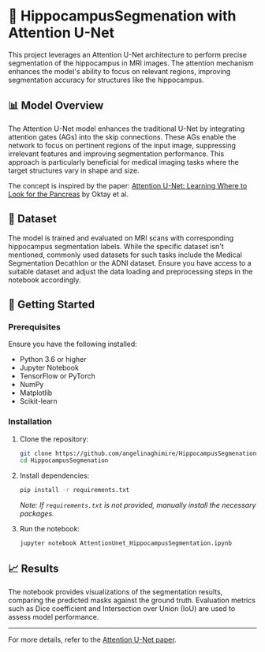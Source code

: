# 🧠 HippocampusSegmenation with Attention U-Net

This project leverages an Attention U-Net architecture to perform precise segmentation of the hippocampus in MRI images. The attention mechanism enhances the model's ability to focus on relevant regions, improving segmentation accuracy for structures like the hippocampus.


## 📊 Model Overview

The Attention U-Net model enhances the traditional U-Net by integrating attention gates (AGs) into the skip connections. These AGs enable the network to focus on pertinent regions of the input image, suppressing irrelevant features and improving segmentation performance. This approach is particularly beneficial for medical imaging tasks where the target structures vary in shape and size.

The concept is inspired by the paper: [Attention U-Net: Learning Where to Look for the Pancreas](https://arxiv.org/abs/1804.03999) by Oktay et al.

## 🧪 Dataset

The model is trained and evaluated on MRI scans with corresponding hippocampus segmentation labels. While the specific dataset isn't mentioned, commonly used datasets for such tasks include the Medical Segmentation Decathlon or the ADNI dataset. Ensure you have access to a suitable dataset and adjust the data loading and preprocessing steps in the notebook accordingly.

## 🚀 Getting Started

### Prerequisites

Ensure you have the following installed:

* Python 3.6 or higher
* Jupyter Notebook
* TensorFlow or PyTorch
* NumPy
* Matplotlib
* Scikit-learn

### Installation

1. Clone the repository:

   ```bash
   git clone https://github.com/angelinaghimire/HippocampusSegmenation.git
   cd HippocampusSegmenation
   ```

2. Install dependencies:

   ```bash
   pip install -r requirements.txt
   ```

   *Note: If `requirements.txt` is not provided, manually install the necessary packages.*

3. Run the notebook:

   ```bash
   jupyter notebook AttentionUnet_HippocampusSegmentation.ipynb
   ```

## 📈 Results

The notebook provides visualizations of the segmentation results, comparing the predicted masks against the ground truth. Evaluation metrics such as Dice coefficient and Intersection over Union (IoU) are used to assess model performance.

---

For more details, refer to the [Attention U-Net paper](https://arxiv.org/abs/1804.03999).
